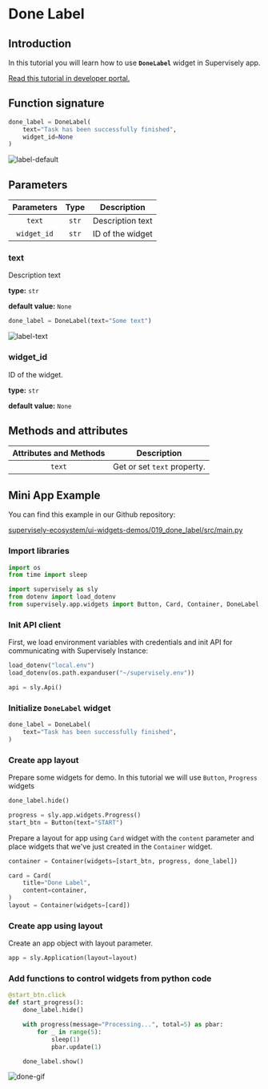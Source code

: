 # Done Label

## Introduction

In this tutorial you will learn how to use **`DoneLabel`** widget in Supervisely app.

[Read this tutorial in developer portal.](https://developer.supervise.ly/app-development/apps-with-gui/done-label)

## Function signature

```python
done_label = DoneLabel(
    text="Task has been successfully finished",
    widget_id=None
)
```

![label-default](https://user-images.githubusercontent.com/79905215/218078545-53840478-4f2d-4b74-a4c7-2838efba93b9.png)

## Parameters

| Parameters | Type |        Description         |
| :--------: | :--: | :------------------------: |
|    `text`    | `str`  | Description text |
| `widget_id`  | `str`  |      ID of the widget      |

### text

Description text

**type:** `str`

**default value:** `None`

```python
done_label = DoneLabel(text="Some text")
```

![label-text](https://user-images.githubusercontent.com/79905215/218078983-94449c90-3436-4da8-8107-cbdc29c416c0.png)

### widget_id

ID of the widget.

**type:** `str`

**default value:** `None`

## Methods and attributes

| Attributes and Methods | Description                 |
| :--------------------: | --------------------------- |
|         `text`         | Get or set `text` property. |

## Mini App Example

You can find this example in our Github repository:

[supervisely-ecosystem/ui-widgets-demos/019_done_label/src/main.py](https://github.com/supervisely-ecosystem/ui-widgets-demos/blob/master/019_done_label/src/main.py)

### Import libraries

```python
import os
from time import sleep

import supervisely as sly
from dotenv import load_dotenv
from supervisely.app.widgets import Button, Card, Container, DoneLabel
```

### Init API client

First, we load environment variables with credentials and init API for communicating with Supervisely Instance:

```python
load_dotenv("local.env")
load_dotenv(os.path.expanduser("~/supervisely.env"))

api = sly.Api()
```

### Initialize `DoneLabel` widget

```python
done_label = DoneLabel(
    text="Task has been successfully finished",
)
```

### Create app layout

Prepare some widgets for demo.
In this tutorial we will use `Button`, `Progress` widgets

```python
done_label.hide()

progress = sly.app.widgets.Progress()
start_btn = Button(text="START")
```

Prepare a layout for app using `Card` widget with the `content` parameter and place widgets that we've just created in the `Container` widget.

```python
container = Container(widgets=[start_btn, progress, done_label])

card = Card(
    title="Done Label",
    content=container,
)
layout = Container(widgets=[card])
```

### Create app using layout

Create an app object with layout parameter.

```python
app = sly.Application(layout=layout)
```

### Add functions to control widgets from python code

```python
@start_btn.click
def start_progress():
    done_label.hide()

    with progress(message="Processing...", total=5) as pbar:
        for _ in range(5):
            sleep(1)
            pbar.update(1)

    done_label.show()
```

![done-gif](https://user-images.githubusercontent.com/79905215/218423940-5b178198-06e2-4d4e-8d99-1154f5c3889b.gif)
